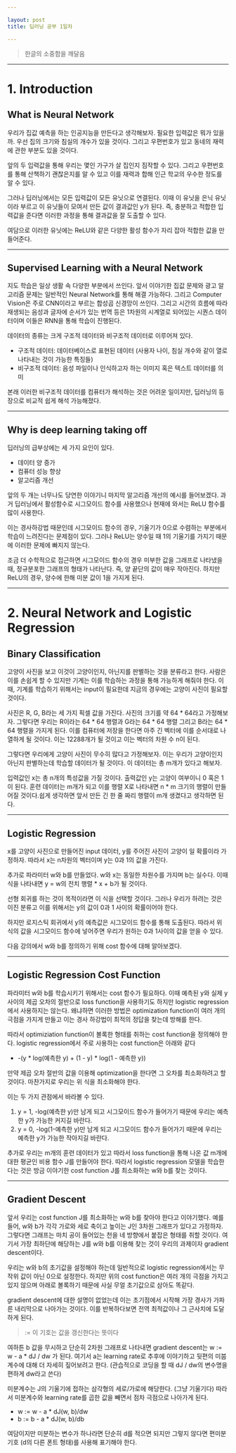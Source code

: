 ```yaml
---

layout: post
title: 딥러닝 공부 1일차

---
```


> 한글의 소중함을 깨달음

-----

# 1. Introduction

## What is Neural Network

우리가 집값 예측을 하는 인공지능을 만든다고 생각해보자. 필요한 입력값은 뭐가 있을까. 우선 집의 크기와 침실의 개수가 있을 것이다. 그리고 우편번호가 있고 동네의 재력에 관한 부분도 있을 것이다. 

앞의 두 입력값을 통해 우리는 몇인 가구가 살 집인지 짐작할 수 있다. 그리고 우편번호를 통해 산책하기 괜찮은지를 알 수 있고 이를 재력과 합해 인근 학교의 우수한 정도를 알 수 있다.

그러나 딥러닝에서는 모든 입력값이 모든 유닛으로 연결된다. 이때 이 유닛을 은닉 유닛이라 부르고 이 유닛들이 모여서 만든 값이 결과값인 y가 된다. 즉, 충분하고 적합한 입력값을 준다면 이러한 과정을 통해 결과값을 잘 도출할 수 있다.

여담으로 이러한 유닛에는 ReLU와 같은 다양한 활성 함수가 자리 잡아 적합한 값을 만들어준다.

-----

## Supervised Learning with a Neural Network

지도 학습은 일상 생활 속 다양한 부분에서 쓰인다. 앞서 이야기한 집값 문제와 광고 알고리즘 문제는 일반적인 Neural Network를 통해 해결 가능하다. 그리고 Computer Vision은 주로 CNN이라고 부르는 합성곱 신경망이 쓰인다. 그리고 시간의 흐름에 따라 재생되는 음성과 글자에 순서가 있는 번역 등은 1차원의 시계열로 되어있는 시퀀스 데이터이며 이들은 RNN을 통해 학습이 진행된다. 

데이터의 종류는 크게 구조적 데이터와 비구조적 데이터로 이루어져 있다. 

- 구조적 데이터: 데이터베이스로 표현된 데이터 (사용자 나이, 침실 개수와 같이 열로 나타내는 것이 가능한 특징들)
- 비구조적 데이터: 음성 파일이나 인식하고자 하는 이미지 혹은 텍스트 데이터를 의미

본래 이러한 비구조적 데이터를 컴퓨터가 해석하는 것은 어려운 일이지만, 딥러닝의 등장으로 비교적 쉽게 해석 가능해졌다.

-----

## Why is deep learning taking off

딥러닝의 급부상에는 세 가지 요인이 있다.

- 데이터 양 증가
- 컴퓨터 성능 향상
- 알고리즘 개선

앞의 두 개는 너무나도 당연한 이야기니 마지막 알고리즘 개선의 예시를 들어보겠다. 과거 딥러닝에서 활성함수로 시그모이드 함수를 사용했으나 현재에 와서는 ReLU 함수를 많이 사용한다. 

이는 경사하강법 때문인데 시그모이드 함수의 경우, 기울기가 0으로 수렴하는 부분에서 학습이 느려진다는 문제점이 있다. 그러나 ReLU는 양수일 때 1의 기울기를 가지기 때문에 이러한 문제에 빠지지 않는다. 

조금 더 수학적으로 접근하면 시그모이드 함수의 경우 미부한 값을 그래프로 나타냈을 때, 정규분포한 그래프의 형태가 나타난다. 즉, 양 끝단의 값이 매우 작아진다. 하지만 ReLU의 경우, 양수에 한해 미분 값이 1을 가지게 된다.

-----

# 2. Neural Network and Logistic Regression

## Binary Classification

고양이 사진을 보고 이것이 고양이인지, 아닌지를 판별하는 것을 분류라고 한다. 사람은 이를 손쉽게 할 수 있지만 기계는 이를 학습하는 과정을 통해 가능하게 해줘야 한다. 이때, 기계를 학습하기 위해서는 input이 필요한데 지금의 경우에는 고양이 사진이 필요할 것이다.

사진은 R, G, B라는 세 가지 픽셀 값을 가진다. 사진의 크기를 약 64 * 64라고 가정해보자. 그렇다면 우리는 R이라는 64 * 64 행렬과 G라는 64 * 64 행렬 그리고 B라는 64 * 64 행렬을 가지게 된다. 이를 컴퓨터에 저장을 한다면 아주 긴 벡터에 이를 순서대로 나열하게 될 것이다. 이는 12288개가 될 것이고 이는 벡터의 차원 수 n이 된다.

그렇다면 우리에게 고양이 사진이 무수히 많다고 가정해보자. 이는 우리가 고양이인지 아닌지 판별하는데 학습할 데이터가 될 것이다. 이 데이터는 총 m개가 있다고 해보자.

입력값인 x는 총 n개의 특성값을 가질 것이다. 출력값인 y는 고양이 여부이니 0 혹은 1이 된다. 훈련 데이터는 m개가 되고 이를 행렬 X로 나타내면 n * m 크기의 행렬이 만들어질 것이다.쉽게 생각하면 앞서 만든 긴 한 줄 짜리 행렬이 m개 생겼다고 생각하면 된다.

-----

## Logistic Regression

x를 고양이 사진으로 만들어진 input 데이터, y를 주어진 사진이 고양이 일 확률이라 가정하자. 따라서 x는 n차원의 벡터이며 y는 0과 1의 값을 가진다.

추가로 파라미터 w와 b를 만들었다. w와 x는 동일한 차원수를 가지며 b는 실수다. 이때 식을 나타내면 y = w의 전치 행렬 * x + b가 될 것이다. 

선형 회귀를 하는 것이 목적이라면 이 식을 선택할 것이다. 그러나 우리가 하려는 것은 이진 분류고 이를 위해서는 y의 값이 0과 1 사이의 확률이어야 한다.

하지만 로지스틱 회귀에서 y의 예측값은 시그모이드 함수를 통해 도출된다. 따라서 위 식의 값을 시그모이드 함수에 넣어주면 우리가 원하는 0과 1사이의 값을 얻을 수 있다. 

다음 강의에서 w와 b를 정의하기 위해 cost 함수에 대해 알아보겠다.

-----

## Logistic Regression Cost Function

파라미터 w와 b를 학습시키기 위해서는 cost 함수가 필요하다. 이때 예측된 y와 실제 y 사이의 제곱 오차의 절반으로 loss function을 사용하기도 하지만 logistic regression에서 사용하지는 않는다. 왜냐하면 이러한 방법은 optimization function이 여러 개의 극점을 가지게 만들고 이는 경사 하강법이 최적의 정답을 찾는데 방해를 한다. 

따라서 optimiziation function이 볼록한 형태를 취하는 cost function을 정의해야 한다. logistic regression에서 주로 사용하는 cost function은 아래와 같다

- -(y * log(예측한 y) + (1 - y) * log(1 - 예측한 y))

만약 제곱 오차 절반의 값을 이용해 optimization을 한다면 그 오차를 최소화하려고 할 것이다. 마찬가지로 우리는 위 식을 최소화해야 한다. 

이는 두 가지 관점에서 바라볼 수 있다.

1. y = 1, -log(예측한 y)만 남게 되고 시그모이드 함수가 들어가기 때문에 우리는 예측한 y가 가능한 커지길 바란다. 
2. y = 0, -log(1-예측한 y)만 남게 되고 시그모이드 함수가 들어가기 때문에 우리는 예측한 y가 가능한 작아지길 바란다.

추가로 우리는 m개의 훈련 데이터가 있고 따라서 loss function을 통해 나온 값 m개에 대한 평균인 비용 함수 J를 만들어야 한다. 따라서 logistic regression 모델을 학습한다는 것은 방금 이야기한 cost function J를 최소화하는 w와 b를 찾는 것이다. 

-----

## Gradient Descent

앞서 우리는 cost function J를 최소화하는 w와 b를 찾아야 한다고 이야기했다. 예를 들어, w와 b가 각각 가로와 세로 축이고 높이는 J인 3차원 그래프가 있다고 가정하자. 그렇다면 그래프는 마치 공이 들어있는 천을 네 방향에서 붙잡은 형태를 취할 것이다. 여기서 가장 최하단에 해당하는 J를 w와 b를 이용해 찾는 것이 우리의 과제이자 gradient descent이다. 

우리는 w와 b의 초기값을 설정해야 하는데 일반적으로 logistic regression에서는 무작위 값이 아닌 0으로 설정한다. 하지만 위의 cost function은 여러 개의 극점을 가지고 있지 않으며 아래로 볼록하기 때문에 사실 무얼 초기값으로 삼아도 똑같다. 

gradient descent에 대한 설명이 없었는데 이는 초기점에서 시작해 가장 경사가 가파른 내리막으로 나아가는 것이다. 이를 반복하다보면 전역 최적값이나 그 근사치에 도달하게 된다.

> := 이 기호는 값을 갱신한다는 뜻이다

여하튼 b 값을 무시하고 단순히 2차원 그래프로 나타내면 gradient descent는 w := w - a * dJ / dw 가 된다. 여기서 a는 learning rate로 추후에 이야기하고 뒷편의 미붑계수에 대해 더 자세히 짚어보려고 한다. (관습적으로 코딩을 할 때 dJ / dw의 변수명을 편하게 dw라고 쓴다)

미분계수는 J의 기울기에 접하는 삼각형의 세로/가로에 해당한다. (그냥 기울기다) 따라서 미분계수와 learning rate를 곱한 값을 빼면서 점차 극점으로 나아가게 된다. 

- w := w - a * dJ(w, b)/dw
- b := b - a * dJ(w, b)/db

여담이지만 미분하는 변수가 하나라면 단순히 d를 적으면 되지만 그렇지 않다면 편미분 기호 (d의 다른 폰트 형태)를 사용해 표기해야 한다.
